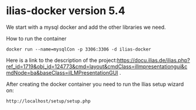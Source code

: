 # ilias-docker version 5.4

We start with a mysql docker and add the other libraries we need.

How to run the container
```
docker run --name=mysqlCon -p 3306:3306 -d ilias-docker
```
Here is a link to the description of the project:https://docu.ilias.de/ilias.php?ref_id=1719&obj_id=124773&cmd=layout&cmdClass=illmpresentationgui&cmdNode=ba&baseClass=ilLMPresentationGUI .

After creating the docker container you need to run the Ilias setup wizard on:
```
http://localhost/setup/setup.php
```